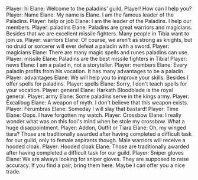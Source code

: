 Player: hi
Elane: Welcome to the paladins' guild, Player! How can I help you?
Player: Name
Elane: My name is Elane. I am the famous leader of the Paladins.
Player: help or job
Elane: I am the leader of the Paladins. I help our members.
Player: paladins
Elane: Paladins are great warriors and magicians. Besides that we are excellent missile fighters. Many people in Tibia want to join us.
Player: warriors
Elane: Of course, we aren't as strong as knights, but no druid or sorcerer will ever defeat a paladin with a sword.
Player: magicians
Elane: There are many magic spells and runes paladins can use.
Player: missile
Elane: Paladins are the best missile fighters in Tibia!
Player: news
Elane: I am a paladin, not a storyteller.
Player: members
Elane: Every paladin profits from his vocation. It has many advantages to be a paladin.
Player: advantages
Elane: We will help you to improve your skills. Besides I offer spells for paladins.
Player: spells
Elane: Sorry, I don't teach spells for your vocation.
Player: general
Elane: Harkath Bloodblade is the royal general.
Player: army
Elane: Some paladins serve in the kings army.
Player: Excalibug
Elane: A weapon of myth. I don't believe that this weapon exists.
Player: Ferumbras
Elane: Someday I will slay that bastard!
Player: Time
Elane: Oops. I have forgotten my watch.
Player: Crossbow
Elane: I really wonder what was on this fool's mind when he stole my crossbow. What a huge disappointment.
Player: Addon, Outfit or Tiara
Elane: Oh, my winged tiara? Those are traditionally awarded after having completed a difficult task for our guild, only to female aspirants though. Male warriors will receive a hooded cloak.
Player: Hooded cloak
Elane: Those are traditionally awarded after having completed a difficult task for our guild.
Player: Sniper gloves
Elane: We are always looking for sniper gloves. They are supposed to raise accuracy. If you find a pair, bring them here. Maybe I can offer you a nice trade.